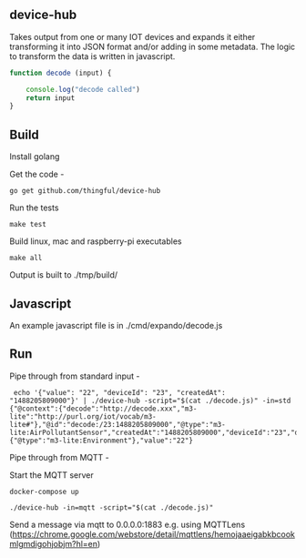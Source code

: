 device-hub
-----------

Takes output from one or many IOT devices and expands it either transforming it into JSON format and/or adding in some metadata. 
The logic to transform the data is written in javascript.

```javascript
function decode (input) {

    console.log("decode called")
    return input
}

```

Build
-----

Install golang

Get the code -

```
go get github.com/thingful/device-hub

```

Run the tests

```
make test
```

Build linux, mac and raspberry-pi executables

```
make all
```

Output is built to ./tmp/build/

Javascript
----------

An example javascript file is in ./cmd/expando/decode.js 


Run
---

Pipe through from standard input -

```
 echo '{"value": "22", "deviceId": "23", "createdAt": "1488205809000"}' | ./device-hub -script="$(cat ./decode.js)" -in=std
{"@context":{"decode":"http://decode.xxx","m3-lite":"http://purl.org/iot/vocab/m3-lite#"},"@id":"decode:/23:1488205809000","@type":"m3-lite:AirPollutantSensor","createdAt":"1488205809000","deviceId":"23","domain":{"@type":"m3-lite:Environment"},"value":"22"}

```

Pipe through from MQTT -

Start the MQTT server

```
docker-compose up
```

```
./device-hub -in=mqtt -script="$(cat ./decode.js)"
```

Send a message via mqtt to 0.0.0.0:1883 e.g. using MQTTLens (https://chrome.google.com/webstore/detail/mqttlens/hemojaaeigabkbcookmlgmdigohjobjm?hl=en)
